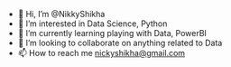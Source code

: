- 👋 Hi, I’m @NikkyShikha
- 👀 I’m interested in Data Science, Python
- 🌱 I’m currently learning playing with Data, PowerBI
- 💞️ I’m looking to collaborate on anything related to Data
- 📫 How to reach me nickyshikha@gmail.com

<!---
NikkyShikha/NikkyShikha is a ✨ special ✨ repository because its `README.md` (this file) appears on your GitHub profile.
You can click the Preview link to take a look at your changes.
--->
